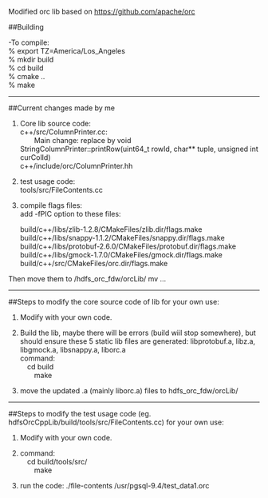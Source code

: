 Modified orc lib based on https://github.com/apache/orc

##Building

-To compile:  
% export TZ=America/Los_Angeles  
% mkdir build  
% cd build  
% cmake ..  
% make  

---
##Current changes made by me
1) Core lib source code:  
c++/src/ColumnPrinter.cc:  
&emsp;&emsp;Main change: replace by void StringColumnPrinter::printRow(uint64_t rowId, char** tuple, unsigned int curColId)  
c++/include/orc/ColumnPrinter.hh  

2) test usage code:  
tools/src/FileContents.cc  

3) compile flags files:  
add -fPIC option to these files:  

     build/c++/libs/zlib-1.2.8/CMakeFiles/zlib.dir/flags.make
     build/c++/libs/snappy-1.1.2/CMakeFiles/snappy.dir/flags.make
     build/c++/libs/protobuf-2.6.0/CMakeFiles/protobuf.dir/flags.make
     build/c++/libs/gmock-1.7.0/CMakeFiles/gmock.dir/flags.make
     build/c++/src/CMakeFiles/orc.dir/flags.make
     
Then move them to /hdfs_orc_fdw/orcLib/
     mv …

---
##Steps to modify the core source code of lib for your own use:  
1) Modify with your own code.  

2) Build the lib, maybe there will be errors (build wiil stop somewhere), but should ensure these 5 static lib files are generated:   libprotobuf.a,  libz.a, libgmock.a, libsnappy.a, liborc.a  
command:  
&emsp;cd build  
&emsp;&emsp;make  
 
3) move the updated .a (mainly liborc.a) files to hdfs_orc_fdw/orcLib/  

---
##Steps to modify the test usage code (eg. hdfsOrcCppLib/build/tools/src/FileContents.cc) for your own use:  
1) Modify with your own code.  

2) command:  
&emsp;cd build/tools/src/  
&emsp;&emsp;make  

3) run the code: ./file-contents /usr/pgsql-9.4/test_data1.orc
